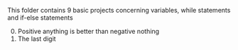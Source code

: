 This folder contains 9 basic projects concerning variables, while statements and if-else statements

0. Positive anything is better than negative nothing
1. The last digit